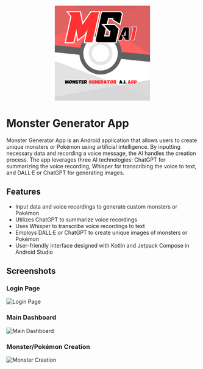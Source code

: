 <p align="center">
  <img src="https://github.com/Jordi-Allepuz/MonsterGeneratorAIApp/blob/master/icon.png"style="width:250px; height:auto;">
</p>
<p align="center">
  <h1>Monster Generator App</h1>
</p>

Monster Generator App is an Android application that allows users to create unique monsters or Pokémon using artificial intelligence. By inputting necessary data and recording a voice message, the AI handles the creation process. The app leverages three AI technologies: ChatGPT for summarizing the voice recording, Whisper for transcribing the voice to text, and DALL·E or ChatGPT for generating images.

## Features

- Input data and voice recordings to generate custom monsters or Pokémon
- Utilizes ChatGPT to summarize voice recordings
- Uses Whisper to transcribe voice recordings to text
- Employs DALL·E or ChatGPT to create unique images of monsters or Pokémon
- User-friendly interface designed with Kotlin and Jetpack Compose in Android Studio

## Screenshots

### Login Page
![Login Page](https://github.com/yourusername/MonsterGeneratorApp/blob/main/screenshots/login.png)

### Main Dashboard
![Main Dashboard](https://github.com/yourusername/MonsterGeneratorApp/blob/main/screenshots/main_dashboard.png)

### Monster/Pokémon Creation
![Monster Creation](https://github.com/yourusername/MonsterGeneratorApp/blob/main/screenshots/monster_creation.png)

